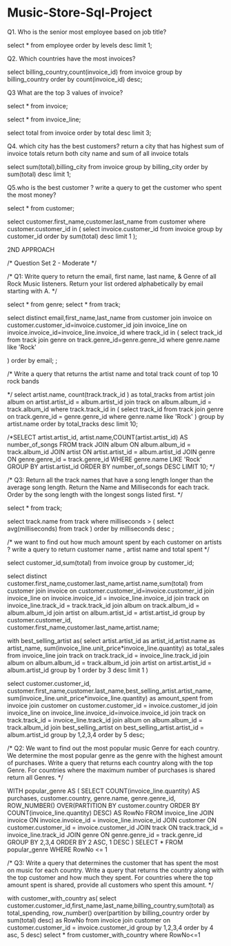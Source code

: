 # Music-Store-Sql-Project

Q1. Who is the senior most employee based on job title?



select  * from employee 
order by levels desc
limit 1;


Q2. Which countries have the most invoices?

select billing_country,count(invoice_id)
from invoice
group by billing_country
order by count(invoice_id) desc;


Q3 What are the top 3 values of invoice?

select * from invoice;

select * from invoice_line;


select total from invoice
order by total desc
limit 3;


Q4. which city has the best customers? return a city that has highest sum of invoice totals return both city name and sum of all invoice totals

select sum(total),billing_city 
from invoice
group by billing_city
order by sum(total) desc
limit 1;


Q5.who is the best customer ? write a query to get the customer who spent the most money?

select * from customer;

select customer.first_name,customer.last_name
from customer
where customer.customer_id in (
	select invoice.customer_id 
	from invoice 
	group by customer_id
	order by sum(total) desc
	limit 1
);


2ND APPROACH



/* Question Set 2 - Moderate */

/* Q1: Write query to return the email, first name, last name, & Genre of all Rock Music listeners. 
Return your list ordered alphabetically by email starting with A. */

select *  from genre;
select * from track;

select distinct email,first_name,last_name
from customer
join invoice on customer.customer_id=invoice.customer_id
join invoice_line on invoice.invoice_id=invoice_line.invoice_id
where track_id in (
	select track_id from track
	join genre on track.genre_id=genre.genre_id
	where genre.name like 'Rock'
	
)
order by email;	
;

/* Write a query that returns the artist name and total track count of top 10 rock bands

*/
select artist.name, count(track.track_id ) as total_tracks
from artist
join album on artist.artist_id = album.artist_id
join track on album.album_id = track.album_id 
where track.track_id in (
	select track_id from track
	join genre on track.genre_id = genre.genre_id
	where genre.name like 'Rock'
)
group by artist.name
order by total_tracks desc
limit 10;

/*SELECT artist.artist_id, artist.name,COUNT(artist.artist_id) AS number_of_songs
FROM track
JOIN album ON album.album_id = track.album_id
JOIN artist ON artist.artist_id = album.artist_id
JOIN genre ON genre.genre_id = track.genre_id
WHERE genre.name LIKE 'Rock'
GROUP BY artist.artist_id
ORDER BY number_of_songs DESC
LIMIT 10; */



/* Q3: Return all the track names that have a song length longer than the average song length. 
Return the Name and Milliseconds for each track. Order by the song length with the longest songs listed first. */

select * from track;


select track.name from track 
where milliseconds > (
	select avg(milliseconds) from track
)
order by milliseconds desc
;

/* we want to find out how much amount spent by each customer on artists
? write a query to return customer name , artist name and total spent */

select customer_id,sum(total) from invoice 
group by customer_id;


select distinct customer.first_name,customer.last_name,artist.name,sum(total)
from customer
join invoice on customer.customer_id=invoice.customer_id
join invoice_line on invoice.invoice_id = invoice_line.invoice_id
join track on invoice_line.track_id = track.track_id
join album on track.album_id = album.album_id
join artist on album.artist_id = artist.artist_id
group by customer.customer_id, customer.first_name,customer.last_name,artist.name;

with best_selling_artist as(
	select artist.artist_id as artist_id,artist.name as artist_name,
	sum(invoice_line.unit_price*invoice_line.quantity) as total_sales
	from invoice_line
	join track on track.track_id = invoice_line.track_id
	join album on album.album_id = track.album_id
	join artist on artist.artist_id = album.artist_id
	group by 1
	order by 3 desc
	limit 1
)

select customer.customer_id, customer.first_name,customer.last_name,best_selling_artist.artist_name,
sum(invoice_line.unit_price*invoice_line.quantity) as amount_spent
from invoice 
join customer on customer.customer_id = invoice.customer_id
join invoice_line on invoice_line.invoice_id=invoice.invoice_id
join track on track.track_id = invoice_line.track_id
join album on album.album_id = track.album_id
join best_selling_artist on best_selling_artist.artist_id = album.artist_id
group by 1,2,3,4
order by 5 desc;





/* Q2: We want to find out the most popular music Genre for each country. We determine the most popular genre as the genre 
with the highest amount of purchases. Write a query that returns each country along with the top Genre. For countries where 
the maximum number of purchases is shared return all Genres. */

WITH popular_genre AS 
(
    SELECT COUNT(invoice_line.quantity) AS purchases, customer.country, genre.name, genre.genre_id, 
	ROW_NUMBER() OVER(PARTITION BY customer.country ORDER BY COUNT(invoice_line.quantity) DESC) AS RowNo 
    FROM invoice_line 
	JOIN invoice ON invoice.invoice_id = invoice_line.invoice_id
	JOIN customer ON customer.customer_id = invoice.customer_id
	JOIN track ON track.track_id = invoice_line.track_id
	JOIN genre ON genre.genre_id = track.genre_id
	GROUP BY 2,3,4
	ORDER BY 2 ASC, 1 DESC
)
SELECT * FROM popular_genre WHERE RowNo <= 1



/* Q3: Write a query that determines the customer that has spent the most on music for each country. 
Write a query that returns the country along with the top customer and how much they spent. 
For countries where the top amount spent is shared, provide all customers who spent this amount. */


with customer_with_country as(
	select customer.customer_id,first_name,last_name,billing_country,sum(total) as total_spending,
	row_number() over(partition by billing_country order by sum(total) desc) as RowNo
	from invoice 
	join customer on customer.customer_id = invoice.customer_id
	group by 1,2,3,4
	order by 4 asc, 5 desc)
select * from customer_with_country where RowNo<=1

